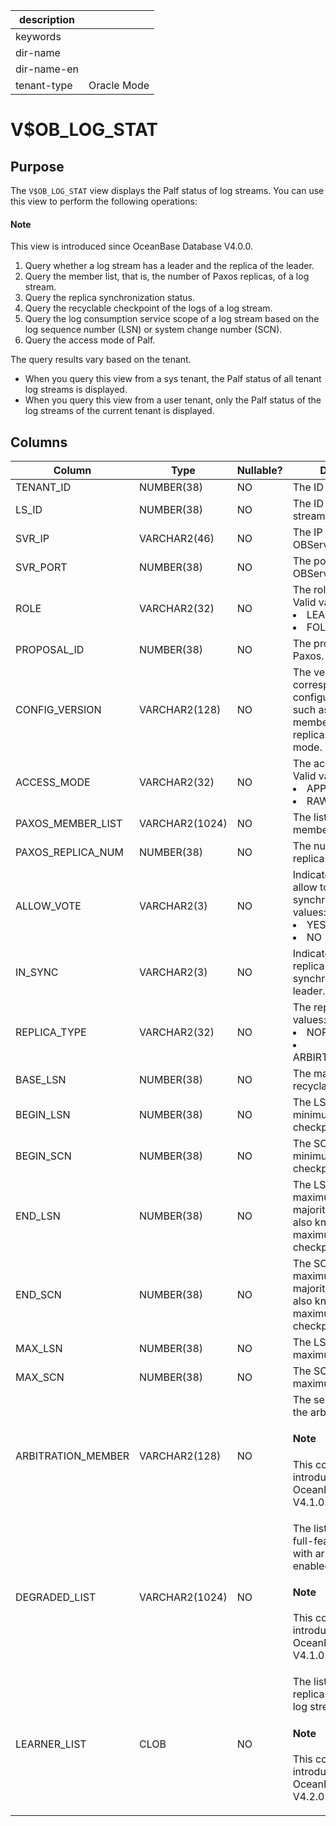 |description||
|---|---|
|keywords||
|dir-name||
|dir-name-en||
|tenant-type|Oracle Mode|

# V$OB_LOG_STAT

## Purpose

The `V$OB_LOG_STAT` view displays the Palf status of log streams. You can use this view to perform the following operations:

<main id="notice" type='explain'>
  <h4>Note</h4>
  <p>This view is introduced since OceanBase Database V4.0.0. </p>
</main>

1. Query whether a log stream has a leader and the replica of the leader.
2. Query the member list, that is, the number of Paxos replicas, of a log stream.
3. Query the replica synchronization status.
4. Query the recyclable checkpoint of the logs of a log stream.
5. Query the log consumption service scope of a log stream based on the log sequence number (LSN) or system change number (SCN).
6. Query the access mode of Palf.

The query results vary based on the tenant.

* When you query this view from a sys tenant, the Palf status of all tenant log streams is displayed.
* When you query this view from a user tenant, only the Palf status of the log streams of the current tenant is displayed.

## Columns

| Column | Type | Nullable? | Description |
| --- | --- | --- | --- |
| TENANT_ID | NUMBER(38) | NO | The ID of the tenant. |
| LS_ID | NUMBER(38) | NO | The ID of the log stream. |
| SVR_IP | VARCHAR2(46) | NO | The IP address of the OBServer node. |
| SVR_PORT | NUMBER(38) | NO | The port number of the OBServer node. |
| ROLE | VARCHAR2(32) | NO | The role of the replica. Valid values:<li>LEADER<li>FOLLOWER |
| PROPOSAL_ID | NUMBER(38) | NO | The proposal ID of Paxos. |
| CONFIG_VERSION | VARCHAR2(128) | NO | The version number corresponding to the configuration change, such as change of the member list, number of replicas, and access mode. |
| ACCESS_MODE | VARCHAR2(32) | NO | The access mode. Valid values:<li>APPEND<li>RAW_WRITE |
| PAXOS_MEMBER_LIST | VARCHAR2(1024) | NO | The list of Paxos members. |
| PAXOS_REPLICA_NUM | NUMBER(38) | NO | The number of Paxos replicas. |
| ALLOW_VOTE | VARCHAR2(3) | NO | Indicates whether to allow to vote in log synchronization. Valid values:<li>YES<li>NO |
| IN_SYNC | VARCHAR2(3) | NO | Indicates whether the replica is completely synchronized with the leader. |
| REPLICA_TYPE | VARCHAR2(32) | NO | The replica type. Valid values:<li>NORMAL_REPLICA<li>ARBIRTATION_REPLICA |
| BASE_LSN | NUMBER(38) | NO | The maximum recyclable checkpoint. |
| BEGIN_LSN | NUMBER(38) | NO | The LSN of the minimum consumption checkpoint. |
| BEGIN_SCN | NUMBER(38) | NO | The SCN of the minimum consumption checkpoint. |
| END_LSN | NUMBER(38) | NO | The LSN of the maximum consecutive majority checkpoint, also known as the maximum consumption checkpoint. |
| END_SCN | NUMBER(38) | NO | The SCN of the maximum consecutive majority checkpoint, also known as the maximum consumption checkpoint. |
| MAX_LSN | NUMBER(38) | NO | The LSN of the maximum write point. |
| MAX_SCN | NUMBER(38) | NO | The SCN of the maximum write point. |
| ARBITRATION_MEMBER | VARCHAR2(128) | NO | The server address of the arbitration member. <main id="notice" type='explain'><h4>Note</h4><p>This column is introduced since OceanBase Database V4.1.0.</p></main> |
| DEGRADED_LIST | VARCHAR2(1024) | NO | The list of degraded full-featured replicas with arbitration enabled. <main id="notice" type='explain'><h4>Note</h4><p>This column is introduced since OceanBase Database V4.1.0.</p></main> |
| LEARNER_LIST | CLOB | NO | The list of read-only replicas in the current log stream. <main id="notice" type='explain'><h4>Note</h4><p>This column is introduced since OceanBase Database V4.2.0.</p></main> |
